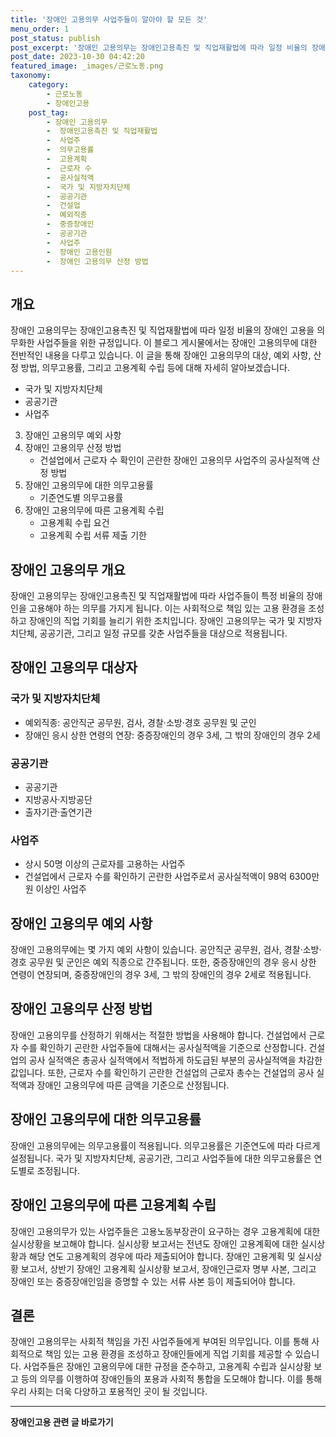 ```yaml
---
title: '장애인 고용의무 사업주들이 알아야 할 모든 것'
menu_order: 1
post_status: publish
post_excerpt: '장애인 고용의무는 장애인고용촉진 및 직업재활법에 따라 일정 비율의 장애인 고용을 의무화한 사업주들을 위한 규정입니다. 이 블로그 게시물에서는 장애인 고용의무에 대한 전반적인 내용을 다루고 있습니다. 이 글을 통해 장애인 고용의무의 대상, 예외 사항, 산정 방법, 의무고용률, 그리고 고용계획 수립 등에 대해 자세히 알아보겠습니다.'
post_date: 2023-10-30 04:42:20
featured_image: _images/근로노동.png
taxonomy:
    category:
        - 근로노동
        - 장애인고용
    post_tag:
        - 장애인 고용의무
        -  장애인고용촉진 및 직업재활법
        -  사업주
        -  의무고용률
        -  고용계획
        -  근로자 수
        -  공사실적액
        -  국가 및 지방자치단체
        -  공공기관
        -  건설업
        -  예외직종
        -  중증장애인
        -  공공기관
        -  사업주
        -  장애인 고용인원
        -  장애인 고용의무 산정 방법
---
```



## 개요

장애인 고용의무는 장애인고용촉진 및 직업재활법에 따라 일정 비율의 장애인 고용을 의무화한 사업주들을 위한 규정입니다. 이 블로그 게시물에서는 장애인 고용의무에 대한 전반적인 내용을 다루고 있습니다. 이 글을 통해 장애인 고용의무의 대상, 예외 사항, 산정 방법, 의무고용률, 그리고 고용계획 수립 등에 대해 자세히 알아보겠습니다.

   - 국가 및 지방자치단체
   - 공공기관
   - 사업주
3. 장애인 고용의무 예외 사항
4. 장애인 고용의무 산정 방법
   - 건설업에서 근로자 수 확인이 곤란한 장애인 고용의무 사업주의 공사실적액 산정 방법
5. 장애인 고용의무에 대한 의무고용률
   - 기준연도별 의무고용률
6. 장애인 고용의무에 따른 고용계획 수립
   - 고용계획 수립 요건
   - 고용계획 수립 서류 제출 기한

## 장애인 고용의무 개요

장애인 고용의무는 장애인고용촉진 및 직업재활법에 따라 사업주들이 특정 비율의 장애인을 고용해야 하는 의무를 가지게 됩니다. 이는 사회적으로 책임 있는 고용 환경을 조성하고 장애인의 직업 기회를 늘리기 위한 조치입니다. 장애인 고용의무는 국가 및 지방자치단체, 공공기관, 그리고 일정 규모를 갖춘 사업주들을 대상으로 적용됩니다.

## 장애인 고용의무 대상자

### 국가 및 지방자치단체

- 예외직종: 공안직군 공무원, 검사, 경찰·소방·경호 공무원 및 군인
- 장애인 응시 상한 연령의 연장: 중증장애인의 경우 3세, 그 밖의 장애인의 경우 2세

### 공공기관

- 공공기관
- 지방공사·지방공단
- 출자기관·출연기관

### 사업주

- 상시 50명 이상의 근로자를 고용하는 사업주
- 건설업에서 근로자 수를 확인하기 곤란한 사업주로서 공사실적액이 98억 6300만원 이상인 사업주

## 장애인 고용의무 예외 사항

장애인 고용의무에는 몇 가지 예외 사항이 있습니다. 공안직군 공무원, 검사, 경찰·소방·경호 공무원 및 군인은 예외 직종으로 간주됩니다. 또한, 중증장애인의 경우 응시 상한 연령이 연장되며, 중증장애인의 경우 3세, 그 밖의 장애인의 경우 2세로 적용됩니다.

## 장애인 고용의무 산정 방법

장애인 고용의무를 산정하기 위해서는 적절한 방법을 사용해야 합니다. 건설업에서 근로자 수를 확인하기 곤란한 사업주들에 대해서는 공사실적액을 기준으로 산정합니다. 건설업의 공사 실적액은 총공사 실적액에서 적법하게 하도급된 부분의 공사실적액을 차감한 값입니다. 또한, 근로자 수를 확인하기 곤란한 건설업의 근로자 총수는 건설업의 공사 실적액과 장애인 고용의무에 따른 금액을 기준으로 산정됩니다.

## 장애인 고용의무에 대한 의무고용률

장애인 고용의무에는 의무고용률이 적용됩니다. 의무고용률은 기준연도에 따라 다르게 설정됩니다. 국가 및 지방자치단체, 공공기관, 그리고 사업주들에 대한 의무고용률은 연도별로 조정됩니다.

## 장애인 고용의무에 따른 고용계획 수립

장애인 고용의무가 있는 사업주들은 고용노동부장관이 요구하는 경우 고용계획에 대한 실시상황을 보고해야 합니다. 실시상황 보고서는 전년도 장애인 고용계획에 대한 실시상황과 해당 연도 고용계획의 경우에 따라 제출되어야 합니다. 장애인 고용계획 및 실시상황 보고서, 상반기 장애인 고용계획 실시상황 보고서, 장애인근로자 명부 사본, 그리고 장애인 또는 중증장애인임을 증명할 수 있는 서류 사본 등이 제출되어야 합니다.

## 결론

장애인 고용의무는 사회적 책임을 가진 사업주들에게 부여된 의무입니다. 이를 통해 사회적으로 책임 있는 고용 환경을 조성하고 장애인들에게 직업 기회를 제공할 수 있습니다. 사업주들은 장애인 고용의무에 대한 규정을 준수하고, 고용계획 수립과 실시상황 보고 등의 의무를 이행하여 장애인들의 포용과 사회적 통합을 도모해야 합니다. 이를 통해 우리 사회는 더욱 다양하고 포용적인 곳이 될 것입니다.
<!-- wp:separator -->
<hr class="wp-block-separator has-alpha-channel-opacity"/>
<!-- /wp:separator -->

<!-- wp:group {"backgroundColor":"base","layout":{"type":"constrained"}} -->
<div class="wp-block-group has-base-background-color has-background"><!-- wp:paragraph {"align":"center","fontSize":"medium"} -->
<p class="has-text-align-center has-large-font-size"><strong>장애인고용 관련 글 바로가기</strong></p>
<!-- /wp:paragraph -->


<!-- wp:latest-posts
{"categories":[{"id":11037,"count":19,"description":"","link":"https://uknowlaw.com/category/%ec%9e%a5%ec%95%a0%ec%9d%b8%ea%b3%a0%ec%9a%a9/","name":"장애인고용","slug":"장애인고용","taxonomy":"category","parent":0,"meta":[],"_links":{"self":[{"href":"https://uknowlaw.com/wp-json/wp/v2/categories/11037"}],"collection":[{"href":"https://uknowlaw.com/wp-json/wp/v2/categories"}],"about":[{"href":"https://uknowlaw.com/wp-json/wp/v2/taxonomies/category"}],"wp:post_type":[{"href":"https://uknowlaw.com/wp-json/wp/v2/posts?categories=11037"}],"curies":[{"name":"wp","href":"https://api.w.org/{rel}","templated":true}]}}],"postsToShow":100,"excerptLength":28,"postLayout":"grid","columns":2,"featuredImageAlign":"left","featuredImageSizeSlug":"large","fontSize":18px} /--></div>
<!-- /wp:group -->